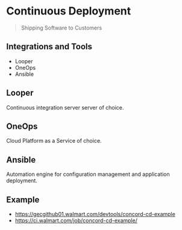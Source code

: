 # Continuous Deployment

> Shipping Software to Customers


## Integrations and Tools

- Looper
- OneOps
- Ansible


## Looper

Continuous integration server server of choice.


## OneOps

Cloud Platform as a Service of choice.


## Ansible

Automation engine for configuration management and application deployment.




## Example

- https://gecgithub01.walmart.com/devtools/concord-cd-example
- https://ci.walmart.com/job/concord-cd-example/

